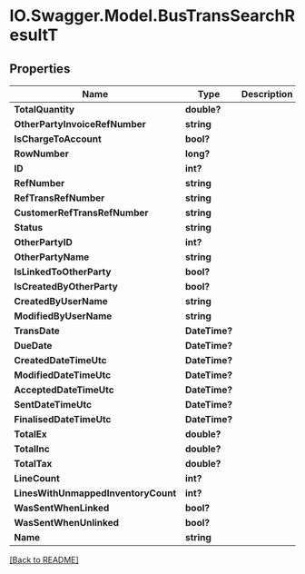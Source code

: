 # IO.Swagger.Model.BusTransSearchResultT
## Properties

Name | Type | Description | Notes
------------ | ------------- | ------------- | -------------
**TotalQuantity** | **double?** |  | [optional] 
**OtherPartyInvoiceRefNumber** | **string** |  | [optional] 
**IsChargeToAccount** | **bool?** |  | [optional] 
**RowNumber** | **long?** |  | [optional] 
**ID** | **int?** |  | [optional] 
**RefNumber** | **string** |  | [optional] 
**RefTransRefNumber** | **string** |  | [optional] 
**CustomerRefTransRefNumber** | **string** |  | [optional] 
**Status** | **string** |  | [optional] 
**OtherPartyID** | **int?** |  | [optional] 
**OtherPartyName** | **string** |  | [optional] 
**IsLinkedToOtherParty** | **bool?** |  | [optional] 
**IsCreatedByOtherParty** | **bool?** |  | [optional] 
**CreatedByUserName** | **string** |  | [optional] 
**ModifiedByUserName** | **string** |  | [optional] 
**TransDate** | **DateTime?** |  | [optional] 
**DueDate** | **DateTime?** |  | [optional] 
**CreatedDateTimeUtc** | **DateTime?** |  | [optional] 
**ModifiedDateTimeUtc** | **DateTime?** |  | [optional] 
**AcceptedDateTimeUtc** | **DateTime?** |  | [optional] 
**SentDateTimeUtc** | **DateTime?** |  | [optional] 
**FinalisedDateTimeUtc** | **DateTime?** |  | [optional] 
**TotalEx** | **double?** |  | [optional] 
**TotalInc** | **double?** |  | [optional] 
**TotalTax** | **double?** |  | [optional] 
**LineCount** | **int?** |  | [optional] 
**LinesWithUnmappedInventoryCount** | **int?** |  | [optional] 
**WasSentWhenLinked** | **bool?** |  | [optional] 
**WasSentWhenUnlinked** | **bool?** |  | [optional] 
**Name** | **string** |  | [optional] 

 [[Back to README]](../README.md)

